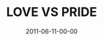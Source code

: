 ---
layout: message
category: message
series: "The Guide"
title: "LOVE VS PRIDE"
date: 2011-06-11-00-00
message_id: 677
sc-permalink-url: "http://soundcloud.com/crdschurch/love-vs-pride"
audio: "http://s3.amazonaws.com/crossroads-media/messages/audio/theguide04.mp3"
audio-duration: "40:38"
program: "http://s3.amazonaws.com/crossroads-media/documents/06_11-12_11Program.pdf"
description: "Brian Tome talks about what it looks like to follow the Guide out of places of pride and into love."
video: "http://s3.amazonaws.com/crossroads-media/messages/video/theguide04.mp4"
video-duration: "40:43"
yt-video-id: "xAcC3CbzoKw"
video-image: "http://s3.amazonaws.com/crossroads-media/images/theguide04_still.jpg"
tag: 
 - holy-spirit
 - guide
 - love
 - pride
 - tome
 - program
explicit: false
---